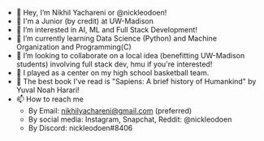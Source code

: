 - 👋 Hey, I’m Nikhil Yachareni or @nickleodoen! 
- 📙 I'm a Junior (by credit) at UW-Madison
- 👀 I’m interested in AI, ML and Full Stack Development!
- 🌱 I’m currently learning Data Science (Python) and Machine Organization and Programming(C)
- 🦾 I’m looking to collaborate on a local idea (benefitting UW-Madison students) involving full stack dev, hmu if you're interested!
- 🏀 I played as a center on my high school basketball team. 
- 📖 The best book I've read is "Sapiens: A brief history of Humankind" by Yuval Noah Harari! 
- 📫 How to reach me 
  - By Email: nikhilyachareni@gmail.com (preferred)
  - By social media: Instagram, Snapchat, Reddit: @nickleodoen
  - By Discord: nickleodoen#8406

<!---
nickleodoen/nickleodoen is a ✨ special ✨ repository because its `README.md` (this file) appears on your GitHub profile.
You can click the Preview link to take a look at your changes.
--->

